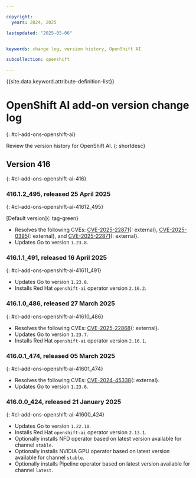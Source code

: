 ```yaml
---

copyright:
  years: 2024, 2025

lastupdated: "2025-05-06"


keywords: change log, version history, OpenShift AI

subcollection: openshift

---
```


{{site.data.keyword.attribute-definition-list}}




# OpenShift AI add-on version change log
{: #cl-add-ons-openshift-ai}

Review the version history for OpenShift AI.
{: shortdesc}



## Version 416
{: #cl-add-ons-openshift-ai-416}


### 416.1.2_495, released 25 April 2025
{: #cl-add-ons-openshift-ai-41612_495}

[Default version]{: tag-green}

- Resolves the following CVEs: [CVE-2025-22871](https://nvd.nist.gov/vuln/detail/CVE-2025-22871){: external}, [CVE-2025-0395](https://nvd.nist.gov/vuln/detail/CVE-2025-0395){: external}, and [CVE-2025-22871](https://nvd.nist.gov/vuln/detail/CVE-2025-22871){: external}.
- Updates Go to version `1.23.8`.

### 416.1.1_491, released 16 April 2025
{: #cl-add-ons-openshift-ai-41611_491}

- Updates Go to version `1.23.8`.
- Installs Red Hat `openshift-ai` operator version `2.16.2`.

### 416.1.0_486, released 27 March 2025
{: #cl-add-ons-openshift-ai-41610_486}

- Resolves the following CVEs: [CVE-2025-22868](https://nvd.nist.gov/vuln/detail/CVE-2025-22868){: external}.
- Updates Go to version `1.23.7`.
- Installs Red Hat `openshift-ai` operator version `2.16.1`.

### 416.0.1_474, released 05 March 2025
{: #cl-add-ons-openshift-ai-41601_474}

- Resolves the following CVEs: [CVE-2024-45338](https://nvd.nist.gov/vuln/detail/CVE-2024-45338){: external}.
- Updates Go to version `1.23.6`.

### 416.0.0_424, released 21 January 2025
{: #cl-add-ons-openshift-ai-41600_424}

- Updates Go to version `1.22.10`.
- Installs Red Hat `openshift-ai` operator version `2.13.1`.
- Optionally installs NFD operator based on latest version available for channel `stable`.
- Optionally installs NVIDIA GPU operator based on latest version available for channel `stable`.
- Optionally installs Pipeline operator based on latest version available for channel `latest`.
